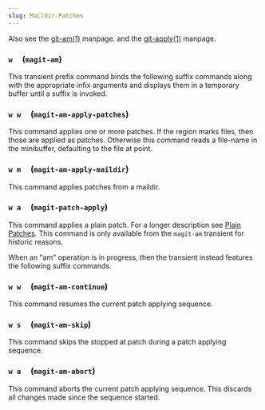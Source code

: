 ```yaml
---
slug: Maildir-Patches
---
```


Also see the [git-am(1)](http://git-scm.com/docs/git-am) manpage. and the [git-apply(1)](http://git-scm.com/docs/git-apply) manpage.

### `w`     (`magit-am`)

This transient prefix command binds the following suffix commands along with the appropriate infix arguments and displays them in a temporary buffer until a suffix is invoked.

### `w w`     (`magit-am-apply-patches`)

This command applies one or more patches. If the region marks files, then those are applied as patches. Otherwise this command reads a file-name in the minibuffer, defaulting to the file at point.

### `w m`     (`magit-am-apply-maildir`)

This command applies patches from a maildir.

### `w a`     (`magit-patch-apply`)

This command applies a plain patch. For a longer description see [Plain Patches](Plain-Patches). This command is only available from the `magit-am` transient for historic reasons.

When an "am" operation is in progress, then the transient instead features the following suffix commands.

### `w w`     (`magit-am-continue`)

This command resumes the current patch applying sequence.

### `w s`     (`magit-am-skip`)

This command skips the stopped at patch during a patch applying sequence.

### `w a`     (`magit-am-abort`)

This command aborts the current patch applying sequence. This discards all changes made since the sequence started.

